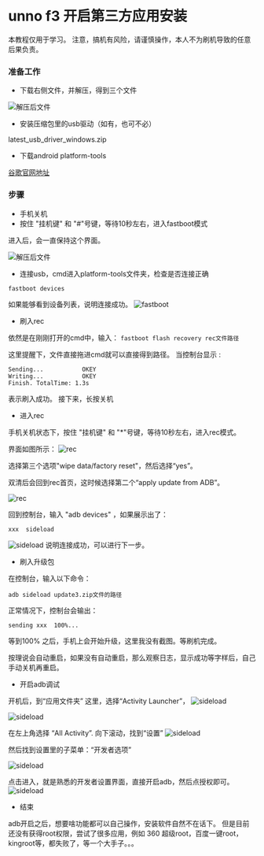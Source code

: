 <h1>unno f3 开启第三方应用安装</h1>


本教程仅用于学习。
注意，搞机有风险，请谨慎操作，本人不为刷机导致的任意后果负责。

### 准备工作
- 下载右侧文件，并解压，得到三个文件

![解压后文件](./pic/file.png)

- 安装压缩包里的usb驱动（如有，也可不必）

latest_usb_driver_windows.zip

- 下载android platform-tools

[谷歌官网地址](https://developer.android.google.cn/studio/releases/platform-tools?hl=zh-cn)

### 步骤
- 手机关机
- 按住 "挂机键" 和 "#"号键，等待10秒左右，进入fastboot模式

进入后，会一直保持这个界面。

![解压后文件](./pic/1691496966033.jpg)


- 连接usb，cmd进入platform-tools文件夹，检查是否连接正确

`fastboot devices` 

如果能够看到设备列表，说明连接成功。
![fastboot](./pic/fastboot-cmd.png)


- 刷入rec

依然是在刚刚打开的cmd中，输入：
`fastboot flash recovery rec文件路径` 

这里提醒下，文件直接拖进cmd就可以直接得到路径。
当控制台显示 :
```
Sending...           OKEY
Writing...           OKEY
Finish. TotalTime: 1.3s 
```
表示刷入成功。 
接下来，长按关机

- 进入rec

手机关机状态下，按住 "挂机键" 和 "*"号键，等待10秒左右，进入rec模式。

界面如图所示：
![rec](./pic/1691496966027.jpg)

选择第三个选项"wipe data/factory reset"，然后选择“yes”。

双清后会回到rec首页，这时候选择第二个“apply update from ADB”。

![rec](./pic/1691496966021.jpg)


回到控制台，输入 "adb devices" ，如果展示出了：
```
xxx  sideload
```
![sideload](./pic/sideload-cmd.png)
说明连接成功，可以进行下一步。


- 刷入升级包 

在控制台，输入以下命令：
```
adb sideload update3.zip文件的路径
```
正常情况下，控制台会输出：
```
sending xxx  100%...
```
等到100% 之后，手机上会开始升级，这里我没有截图。等刷机完成。

按理说会自动重启，如果没有自动重启，那么观察日志，显示成功等字样后，自己手动关机再重启。

- 开启adb调试

开机后，到“应用文件夹” 这里，选择“Activity Launcher”，
![sideload](./pic/1691496966014.jpg)

![sideload](./pic/1691496966008.jpg)

在左上角选择 “All Activity”.
向下滚动，找到“设置”
![sideload](./pic/1691496966001.jpg)

然后找到设置里的子菜单：“开发者选项”

![sideload](./pic/1691496965995.jpg)

点击进入，就是熟悉的开发者设置界面，直接开启adb，然后点授权即可。
![sideload](./pic/1691496965988.jpg)

- 结束

adb开启之后，想要啥功能都可以自己操作，安装软件自然不在话下。
但是目前还没有获得root权限，尝试了很多应用，例如 360 超级root，百度一键root，kingroot等，都失败了，等一个大手子。。。





